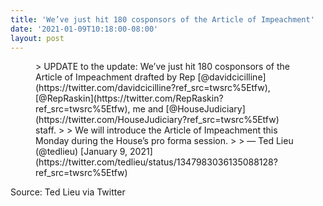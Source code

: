 ```yaml
---
title: 'We’ve just hit 180 cosponsors of the Article of Impeachment'
date: '2021-01-09T10:18:00-08:00'
layout: post
---
```


<figure class="wp-block-embed is-type-rich is-provider-twitter wp-block-embed-twitter"><div class="wp-block-embed__wrapper">> UPDATE to the update: We’ve just hit 180 cosponsors of the Article of Impeachment drafted by Rep [@davidcicilline](https://twitter.com/davidcicilline?ref_src=twsrc%5Etfw), [@RepRaskin](https://twitter.com/RepRaskin?ref_src=twsrc%5Etfw), me and [@HouseJudiciary](https://twitter.com/HouseJudiciary?ref_src=twsrc%5Etfw) staff.   
>   
> We will introduce the Article of Impeachment this Monday during the House’s pro forma session. <https://t.co/qm7LmXhOgK>
> 
> — Ted Lieu (@tedlieu) [January 9, 2021](https://twitter.com/tedlieu/status/1347983036135088128?ref_src=twsrc%5Etfw)

<script async="" charset="utf-8" src="https://platform.twitter.com/widgets.js"></script></div></figure>Source: Ted Lieu via Twitter
